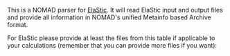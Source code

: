 This is a NOMAD parser for [ElaStic](http://exciting-code.org/elastic). It will read ElaStic input and
output files and provide all information in NOMAD's unified Metainfo based Archive format.

For ElaStic please provide at least the files from this table if applicable to your
calculations (remember that you can provide more files if you want):




